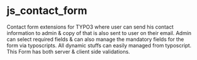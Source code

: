 # js_contact_form
Contact form extensions for TYPO3 where user can send his contact information to admin &amp; copy of that is also sent to user on their email. Admin can select required fields &amp; can also manage the mandatory fields for the form via typoscripts. All dynamic stuffs can easily managed from typoscript. This Form has both server &amp; client side validations.
